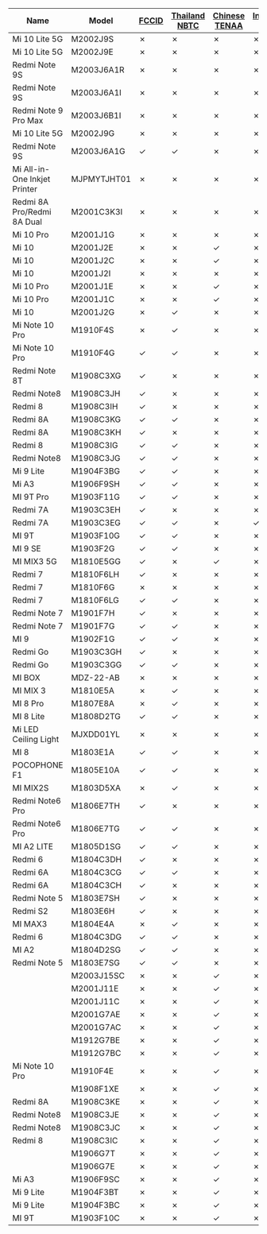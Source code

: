 | Name | Model | [FCCID](https://github.com/XiaomiFirmwareUpdater/xiaomi_certification_tracker/blob/master/data/fccid.md) | [Thailand NBTC](https://github.com/XiaomiFirmwareUpdater/xiaomi_certification_tracker/blob/master/data/nbtc.md) | [Chinese TENAA](https://github.com/XiaomiFirmwareUpdater/xiaomi_certification_tracker/blob/master/data/tenaa_mobile.md) | [Indonesian TKDN](https://github.com/XiaomiFirmwareUpdater/xiaomi_certification_tracker/blob/master/data/tkdn.md) | [Wi-Fi Alliance](https://github.com/XiaomiFirmwareUpdater/xiaomi_certification_tracker/blob/master/data/wifi.md)  |
|---|---|---|---|---|---|---|
|Mi 10 Lite 5G|M2002J9S|✗|✗|✗|✗|✓|
|Mi 10 Lite 5G|M2002J9E|✗|✗|✗|✗|✓|
|Redmi Note 9S|M2003J6A1R|✗|✗|✗|✗|✓|
|Redmi Note 9S|M2003J6A1I|✗|✗|✗|✗|✓|
|Redmi Note 9 Pro Max|M2003J6B1I|✗|✗|✗|✗|✓|
|Mi 10 Lite 5G|M2002J9G|✗|✗|✗|✗|✓|
|Redmi Note 9S|M2003J6A1G|✓|✓|✗|✗|✓|
|Mi All-in-One Inkjet Printer|MJPMYTJHT01|✗|✗|✗|✗|✓|
|Redmi 8A Pro/Redmi 8A Dual|M2001C3K3I|✗|✗|✗|✗|✓|
|Mi 10 Pro|M2001J1G|✗|✗|✗|✗|✓|
|Mi 10|M2001J2E|✗|✗|✓|✗|✓|
|Mi 10|M2001J2C|✗|✗|✓|✗|✓|
|Mi 10|M2001J2I|✗|✗|✗|✗|✓|
|Mi 10 Pro|M2001J1E|✗|✗|✓|✗|✓|
|Mi 10 Pro|M2001J1C|✗|✗|✓|✗|✓|
|Mi 10|M2001J2G|✗|✓|✗|✗|✓|
|Mi Note 10 Pro|M1910F4S|✗|✓|✗|✗|✓|
|Mi Note 10 Pro|M1910F4G|✓|✓|✗|✗|✓|
|Redmi Note 8T|M1908C3XG|✓|✗|✗|✗|✓|
|Redmi Note8|M1908C3JH|✓|✗|✗|✗|✓|
|Redmi 8|M1908C3IH|✓|✗|✗|✗|✓|
|Redmi 8A|M1908C3KG|✓|✓|✗|✗|✓|
|Redmi 8A|M1908C3KH|✓|✗|✗|✗|✓|
|Redmi 8|M1908C3IG|✓|✓|✗|✗|✓|
|Redmi Note8|M1908C3JG|✓|✓|✗|✗|✓|
|Mi 9 Lite|M1904F3BG|✓|✓|✗|✗|✓|
|Mi A3|M1906F9SH|✓|✓|✗|✗|✓|
|MI 9T Pro|M1903F11G|✓|✓|✗|✗|✓|
|Redmi 7A|M1903C3EH|✓|✗|✗|✗|✓|
|Redmi 7A|M1903C3EG|✓|✓|✗|✓|✓|
|MI 9T|M1903F10G|✓|✓|✗|✗|✓|
|MI 9 SE|M1903F2G|✓|✓|✗|✗|✓|
|MI MIX3 5G|M1810E5GG|✓|✗|✓|✗|✓|
|Redmi 7|M1810F6LH|✓|✗|✗|✗|✓|
|Redmi 7|M1810F6G|✗|✗|✗|✗|✓|
|Redmi 7|M1810F6LG|✓|✓|✗|✗|✓|
|Redmi Note 7|M1901F7H|✓|✗|✗|✗|✓|
|Redmi Note 7|M1901F7G|✓|✓|✗|✗|✓|
|MI 9|M1902F1G|✓|✓|✗|✗|✓|
|Redmi Go|M1903C3GH|✓|✗|✗|✗|✓|
|Redmi Go|M1903C3GG|✓|✓|✗|✗|✓|
|MI BOX|MDZ-22-AB|✗|✗|✗|✗|✓|
|MI MIX 3|M1810E5A|✗|✓|✗|✗|✓|
|MI 8 Pro|M1807E8A|✗|✓|✗|✗|✓|
|MI 8 Lite|M1808D2TG|✓|✓|✗|✗|✓|
|Mi LED Ceiling Light|MJXDD01YL|✗|✗|✗|✗|✓|
|MI 8|M1803E1A|✓|✓|✗|✗|✓|
|POCOPHONE F1|M1805E10A|✓|✓|✗|✗|✓|
|MI MIX2S|M1803D5XA|✗|✓|✗|✗|✓|
|Redmi Note6 Pro|M1806E7TH|✓|✗|✗|✗|✓|
|Redmi Note6 Pro|M1806E7TG|✓|✓|✗|✗|✓|
|MI A2 LITE|M1805D1SG|✓|✓|✗|✗|✓|
|Redmi 6|M1804C3DH|✓|✗|✗|✗|✓|
|Redmi 6A|M1804C3CG|✓|✓|✗|✗|✓|
|Redmi 6A|M1804C3CH|✓|✗|✗|✗|✓|
|Redmi Note 5|M1803E7SH|✓|✗|✗|✗|✓|
|Redmi S2|M1803E6H|✓|✗|✗|✗|✓|
|MI MAX3|M1804E4A|✗|✓|✗|✗|✓|
|Redmi 6|M1804C3DG|✓|✓|✗|✗|✓|
|MI A2|M1804D2SG|✓|✓|✗|✗|✓|
|Redmi Note 5|M1803E7SG|✓|✓|✗|✗|✓|
||M2003J15SC|✗|✗|✓|✗|✗|
||M2001J11E|✗|✗|✓|✗|✗|
||M2001J11C|✗|✗|✓|✗|✗|
||M2001G7AE|✗|✗|✓|✗|✗|
||M2001G7AC|✗|✗|✓|✗|✗|
||M1912G7BE|✗|✗|✓|✗|✗|
||M1912G7BC|✗|✗|✓|✗|✗|
|Mi Note 10 Pro|M1910F4E|✗|✗|✓|✗|✗|
||M1908F1XE|✗|✗|✓|✗|✗|
|Redmi 8A|M1908C3KE|✗|✗|✓|✗|✗|
|Redmi Note8|M1908C3JE|✗|✗|✓|✗|✗|
|Redmi Note8|M1908C3JC|✗|✗|✓|✗|✗|
|Redmi 8|M1908C3IC|✗|✗|✓|✗|✗|
||M1906G7T|✗|✗|✓|✗|✗|
||M1906G7E|✗|✗|✓|✗|✗|
|Mi A3|M1906F9SC|✗|✗|✓|✗|✗|
|Mi 9 Lite|M1904F3BT|✗|✗|✓|✗|✗|
|Mi 9 Lite|M1904F3BC|✗|✗|✓|✗|✗|
|MI 9T|M1903F10C|✗|✗|✓|✗|✗|
